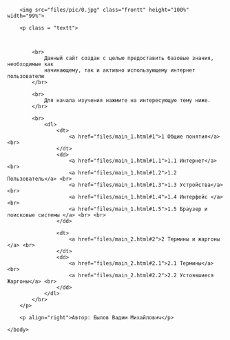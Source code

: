 <!DOCTYPE html>
<html>
	<head>
		<title>Памятка пользователя</title>
		<meta charset="utf-8">
		<link rel="stylesheet" href="files/style.css">
		<link rel="shortcut icon" href="files/pic/Icon.png" type="image/x-icon">
	</head>
	<body>
		
		<img src="files/pic/0.jpg" class="frontt" height="100%" width="99%">
		
		<p class = "textt">
			
			
			
			<br>
				Данный сайт создан с целью предоставить базовые знания, необходимые как
				начинающему, так и активно использующему интернет пользователю
			</br>
			
			<br>
				Для начала изучения нажмите на интересующую тему ниже.
			</br>
			
			<br>
				<dl>
					<dt>
						<a href="files/main_1.html#1">1 Общие понятия</a> <br>
					</dt>
					<dd>
						<a href="files/main_1.html#1.1">1.1 Интернет</a> <br>
						<a href="files/main_1.html#1.2">1.2 Пользователь</a> <br> 
						<a href="files/main_1.html#1.3">1.3 Устройства</a> <br>
						<a href="files/main_1.html#1.4">1.4 Интерфейс </a> <br>
						<a href="files/main_1.html#1.5">1.5 Браузер и поисковые системы </a> <br> <br>
					</dd>
					
					<dt>
						<a href="files/main_2.html#2">2 Термины и жаргоны </a> <br>
					</dt>
					<dd>
						<a href="files/main_2.html#2.1">2.1 Термины</a> <br>
						<a href="files/main_2.html#2.2">2.2 Устоявшиеся Жаргоны</a> <br>
					</dd>
				</dl>
			</br>
		</p>
		
		<p align="right">Автор: Былов Вадим Михайлович</p>
		
	</body>
</html>	

